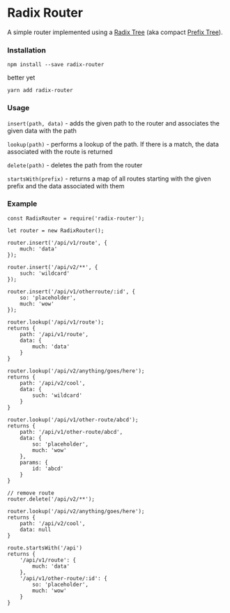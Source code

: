 # Radix Router


A simple router implemented using a [Radix Tree](https://en.wikipedia.com/wiki/Radix_tree) (aka compact [Prefix Tree](https://en.wikipedia.com/wiki/Trie)).

### Installation
```
npm install --save radix-router
```
better yet
```
yarn add radix-router
```

### Usage

`insert(path, data)` - adds the given path to the router and associates the given data with the path

`lookup(path)` - performs a lookup of the path. If there is a match, the data associated with the route is returned

`delete(path)` - deletes the path from the router

`startsWith(prefix)` - returns a map of all routes starting with the given prefix and the data associated with them

### Example

```
const RadixRouter = require('radix-router');

let router = new RadixRouter();

router.insert('/api/v1/route', {
    much: 'data'
});

router.insert('/api/v2/**', {
    such: 'wildcard'
});

router.insert('/api/v1/otherroute/:id', {
    so: 'placeholder',
    much: 'wow'
});

router.lookup('/api/v1/route');
returns {
    path: '/api/v1/route',
    data: {
        much: 'data'
    }
}

router.lookup('/api/v2/anything/goes/here');
returns {
    path: '/api/v2/cool',
    data: {
        such: 'wildcard'
    }
}

router.lookup('/api/v1/other-route/abcd');
returns {
    path: '/api/v1/other-route/abcd',
    data: {
        so: 'placeholder',
        much: 'wow'
    },
    params: {
        id: 'abcd'
    }
}

// remove route
router.delete('/api/v2/**');

router.lookup('/api/v2/anything/goes/here');
returns {
    path: '/api/v2/cool',
    data: null
}

route.startsWith('/api')
returns {
    '/api/v1/route': {
        much: 'data'
    },
    '/api/v1/other-route/:id': {
        so: 'placeholder',
        much: 'wow'
    }
}
```
